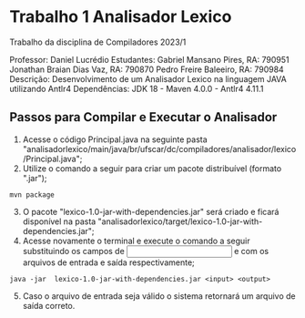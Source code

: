 # Trabalho 1 Analisador Lexico
Trabalho da disciplina de Compiladores 2023/1

Professor:    Daniel Lucrédio
Estudantes:   Gabriel Mansano Pires, RA: 790951
              Jonathan Braian Dias Vaz, RA: 790870
              Pedro Freire Baleeiro, RA: 790984
Descrição:    Desenvolvimento de um Analisador Lexico na linguagem JAVA utilizando Antlr4
Dependências: JDK 18 - Maven 4.0.0 - Antlr4 4.11.1

## Passos para Compilar e Executar o Analisador
1) Acesse o código Principal.java na seguinte pasta "analisadorlexico/main/java/br/ufscar/dc/compiladores/analisador/lexico/Principal.java";
2) Utilize o comando a seguir para criar um pacote distribuível (formato ".jar");
```
mvn package
```
3) O pacote "lexico-1.0-jar-with-dependencies.jar" será criado e ficará disponível na pasta "analisadorlexico/target/lexico-1.0-jar-with-dependencies.jar";
4) Acesse novamente o terminal e execute o comando a seguir substituindo os campos de <input> e <output> com os arquivos de entrada e saída respectivamente;
```
java -jar  lexico-1.0-jar-with-dependencies.jar <input> <output>
```
5) Caso o arquivo de entrada seja válido o sistema retornará um arquivo de saída correto.
